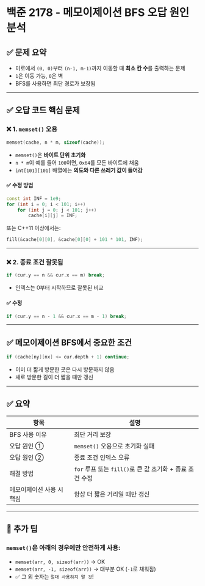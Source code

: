 # 백준 2178 - 메모이제이션 BFS 오답 원인 분석

## ✅ 문제 요약
- 미로에서 `(0, 0)`부터 `(n-1, m-1)`까지 이동할 때 **최소 칸 수**를 출력하는 문제
- `1`은 이동 가능, `0`은 벽
- BFS를 사용하면 최단 경로가 보장됨

---

## ✅ 오답 코드 핵심 문제

### ❌ 1. `memset()` 오용

```cpp
memset(cache, n * m, sizeof(cache));
```

- `memset()`은 **바이트 단위 초기화**
- `n * m`이 예를 들어 `100`이면, `0x64`를 모든 바이트에 채움
- `int[101][101]` 배열에는 **의도와 다른 쓰레기 값이 들어감**

#### ✅ 수정 방법
```cpp
const int INF = 1e9;
for (int i = 0; i < 101; i++)
    for (int j = 0; j < 101; j++)
        cache[i][j] = INF;
```

또는 C++11 이상에서는:
```cpp
fill(&cache[0][0], &cache[0][0] + 101 * 101, INF);
```

---

### ❌ 2. 종료 조건 잘못됨

```cpp
if (cur.y == n && cur.x == m) break;
```

- 인덱스는 0부터 시작하므로 잘못된 비교

#### ✅ 수정
```cpp
if (cur.y == n - 1 && cur.x == m - 1) break;
```

---

## ✅ 메모이제이션 BFS에서 중요한 조건

```cpp
if (cache[ny][nx] <= cur.depth + 1) continue;
```

- 이미 더 짧게 방문한 곳은 다시 방문하지 않음
- 새로 방문한 길이 더 짧을 때만 갱신

---

## ✅ 요약

| 항목 | 설명 |
|------|------|
| BFS 사용 이유 | 최단 거리 보장 |
| 오답 원인 ① | `memset()` 오용으로 초기화 실패 |
| 오답 원인 ② | 종료 조건 인덱스 오류 |
| 해결 방법 | `for` 루프 또는 `fill()`로 큰 값 초기화 + 종료 조건 수정 |
| 메모이제이션 사용 시 핵심 | 항상 더 짧은 거리일 때만 갱신 |

---

## 🧠 추가 팁

### `memset()`은 아래의 경우에만 안전하게 사용:
- `memset(arr, 0, sizeof(arr))` → OK
- `memset(arr, -1, sizeof(arr))` → 대부분 OK (`-1`로 채워짐)
- ✅ 그 외 숫자는 `절대 사용하지 말 것`!
